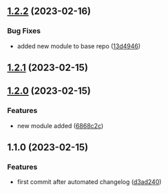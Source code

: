 

## [1.2.2](https://github.com/rahulmodiphilips/automatedchangelog/compare/1.2.1...1.2.2) (2023-02-16)


### Bug Fixes

* added new module to base repo ([13d4946](https://github.com/rahulmodiphilips/automatedchangelog/commit/13d49465c6bc559edf38f8ce34fa8cb47124e4f8))

## [1.2.1](https://github.com/rahulmodiphilips/automatedchangelog/compare/1.2.0...1.2.1) (2023-02-15)

## [1.2.0](https://github.com/rahulmodiphilips/automatedchangelog/compare/1.1.0...1.2.0) (2023-02-15)


### Features

* new module added ([6868c2c](https://github.com/rahulmodiphilips/automatedchangelog/commit/6868c2cf7e54605e1ea537cde22d06a7b1202c11))

## 1.1.0 (2023-02-15)


### Features

* first commit after automated changelog ([d3ad240](https://github.com/rahulmodiphilips/automatedchangelog/commit/d3ad240cd49c79493d7809d7e381c704876339cd))